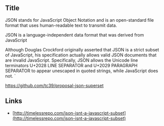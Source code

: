## Title

JSON stands for JavaScript Object Notation and is an open-standard file format that uses human-readable text to transmit data.

JSON is a language-independent data format that was derived from JavaScript

Although Douglas Crockford originally asserted that JSON is a strict subset of JavaScript, his specification actually allows valid JSON documents that are invalid JavaScript. Specifically, JSON allows the Unicode line terminators U+2028 LINE SEPARATOR and U+2029 PARAGRAPH SEPARATOR to appear unescaped in quoted strings, while JavaScript does not.
`

https://github.com/tc39/proposal-json-superset

## Links

* [http://timelessrepo.com/json-isnt-a-javascript-subset](http://timelessrepo.com/json-isnt-a-javascript-subset)
